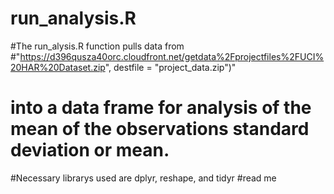 # run_analysis.R
#The run_alysis.R function pulls data from #"https://d396qusza40orc.cloudfront.net/getdata%2Fprojectfiles%2FUCI%20HAR%20Dataset.zip", destfile = "project_data.zip")"
# into a data frame for analysis of the mean of the observations standard deviation or mean. 
#Necessary librarys used are dplyr, reshape, and tidyr
#read me
